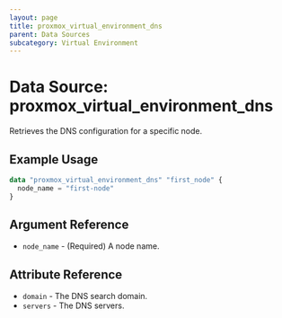 ```yaml
---
layout: page
title: proxmox_virtual_environment_dns
parent: Data Sources
subcategory: Virtual Environment
---
```


# Data Source: proxmox_virtual_environment_dns

Retrieves the DNS configuration for a specific node.

## Example Usage

```terraform
data "proxmox_virtual_environment_dns" "first_node" {
  node_name = "first-node"
}
```

## Argument Reference

- `node_name` - (Required) A node name.

## Attribute Reference

- `domain` - The DNS search domain.
- `servers` - The DNS servers.
